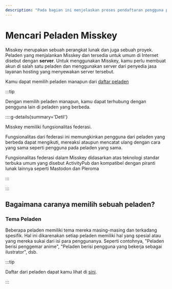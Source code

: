 ```yaml
---
description: "Pada bagian ini menjelaskan proses pendaftaran pengguna pada peladen Misskey dan operasi dasar-dasarnya."
---
```


# Mencari Peladen Misskey

Misskey merupakan sebuah perangkat lunak dan juga sebuah proyek.
Peladen yang menjalankan Misskey dan tersedia untuk umum di Internet disebut dengan **server**.
Untuk menggunakan Misskey, kamu perlu membuat akun di salah satu peladen dan menggunakan server dari penyedia jasa layanan hosting yang menyewakan server tersebut.

Kamu dapat memilih peladen manapun dari [daftar peladen](/servers/)

:::tip

Dengan memilih peladen manapun, kamu dapat terhubung dengan pengguna lain di peladen yang berbeda.

::::g-details{summary='Detil'}

Misskey memiliki fungsionalitas federasi.

Fungsionalitas dari federasi ini memungkinkan pengguna dari peladen yang berbeda dapat mengikuti, mereaksi ataupun mencatat ulang dengan cara yang sama seperti pengguna pada peladen yang sama.

Fungsionalitas federasi dalam Misskey didasarkan atas teknologi standar terbuka umum yang disebut ActivityPub dan kompatibel dengan piranti lunak lainnya seperti Mastodon dan Pleroma

:::

:::

## Bagaimana caranya memilih sebuah peladen?

### Tema Peladen

Beberapa peladen memiliki tema mereka masing-masing dan terkadang spesifik. Hal ini dikarenakan setiap peladen memiliki hal yang spesial atau yang mereka sukai dari isi para penggunanya. Seperti contohnya, "Peladen berisi penggemar anime", "Peladen berisi pengguna yang bekerja sebagai ilustrator", dsb.

:::tip

Daftar dari peladen dapat kamu lihat di [sini](/servers/).

:::